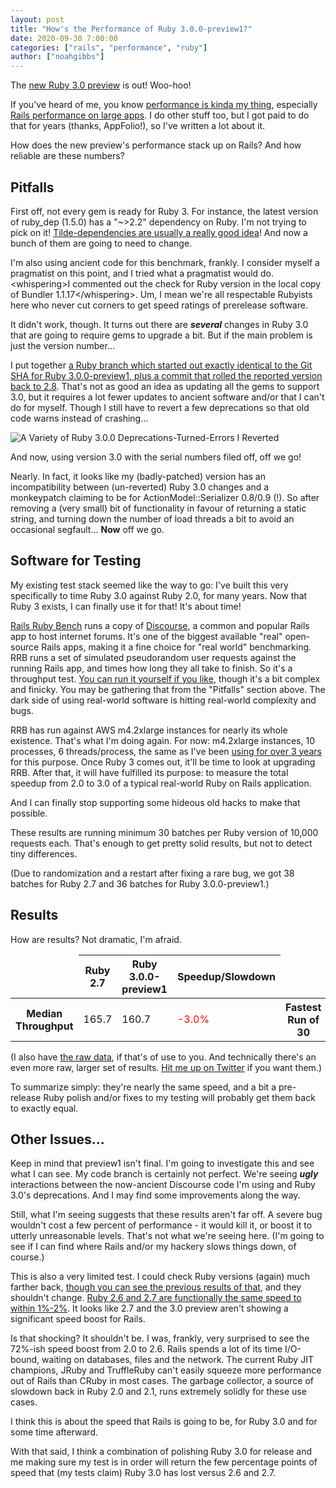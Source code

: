 ```yaml
---
layout: post
title: "How's the Performance of Ruby 3.0.0-preview1?"
date: 2020-09-30 7:00:00
categories: ["rails", "performance", "ruby"]
author: ["noahgibbs"]
---
```


The [new Ruby 3.0 preview](https://www.ruby-lang.org/en/news/2020/09/25/ruby-3-0-0-preview1-released/) is out! Woo-hoo!

If you've heard of me, you know [performance is kinda my thing](https://engineering.appfolio.com/?author=5751bf4722482e6c3dbfc424), especially [Rails performance on large apps](https://github.com/noahgibbs/rails_ruby_bench). I do other stuff too, but I got paid to do that for years (thanks, AppFolio!), so I've written a lot about it.

How does the new preview's performance stack up on Rails? And how reliable are these numbers?

<!--more-->

## Pitfalls

First off, not every gem is ready for Ruby 3. For instance, the latest version of ruby_dep (1.5.0) has a "\~>2.2" dependency on Ruby. I'm not trying to pick on it! [Tilde-dependencies are usually a really good idea](https://guides.rubygems.org/patterns/#pessimistic-version-constraint)! And now a bunch of them are going to need to change.

I'm also using ancient code for this benchmark, frankly. I consider myself a pragmatist on this point, and I tried what a pragmatist would do. &lt;whispering&gt;I commented out the check for Ruby version in the local copy of Bundler 1.1.17&lt;/whispering&gt;. Um, I mean we're all respectable Rubyists here who never cut corners to get speed ratings of prerelease software.

It didn't work, though. It turns out there are ***several*** changes in Ruby 3.0 that are going to require gems to upgrade a bit. But if the main problem is just the version number&hellip;

I put together [a Ruby branch which started out exactly identical to the Git SHA for Ruby 3.0.0-preview1, plus a commit that rolled the reported version back to 2.8](https://github.com/noahgibbs/ruby/tree/fake_2_8). That's not as good an idea as updating all the gems to support 3.0, but it requires a lot fewer updates to ancient software and/or that I can't do for myself. Though I still have to revert a few deprecations so that old code warns instead of crashing...

![A Variety of Ruby 3.0.0 Deprecations-Turned-Errors I Reverted](/blog/assets/images/ruby_30_deprec.png")

And now, using version 3.0 with the serial numbers filed off, off we go!

Nearly. In fact, it looks like my (badly-patched) version has an incompatibility between (un-reverted) Ruby 3.0 changes and a monkeypatch claiming to be for ActionModel::Serializer 0.8/0.9 (!). So after removing a (very small) bit of functionality in favour of returning a static string, and turning down the number of load threads a bit to avoid an occasional segfault... **Now** off we go.

## Software for Testing

My existing test stack seemed like the way to go: I've built this very specifically to time Ruby 3.0 against Ruby 2.0, for many years. Now that Ruby 3 exists, I can finally use it for that! It's about time!

[Rails Ruby Bench](https://github.com/noahgibbs/rails_ruby_bench) runs a copy of [Discourse](https://github.com/discourse/discourse), a common and popular Rails app to host internet forums. It's one of the biggest available "real" open-source Rails apps, making it a fine choice for "real world" benchmarking. RRB runs a set of simulated pseudorandom user requests against the running Rails app, and times how long they all take to finish. So it's a throughput test. [You can run it yourself if you like](https://engineering.appfolio.com/appfolio-engineering/2019/11/28/how-do-i-use-rails-ruby-bench), though it's a bit complex and finicky. You may be gathering that from the "Pitfalls" section above. The dark side of using real-world software is hitting real-world complexity and bugs.

RRB has run against AWS m4.2xlarge instances for nearly its whole existence. That's what I'm doing again. For now: m4.2xlarge instances, 10 processes, 6 threads/process, the same as I've been [using for over 3 years](https://rubykaigi.org/2017/presentations/codefolio.html) for this purpose. Once Ruby 3 comes out, it'll be time to look at upgrading RRB. After that, it will have fulfilled its purpose: to measure the total speedup from 2.0 to 3.0 of a typical real-world Ruby on Rails application.

And I can finally stop supporting some hideous old hacks to make that possible.

These results are running minimum 30 batches per Ruby version of 10,000 requests each. That's enough to get pretty solid results, but not to detect tiny differences.

(Due to randomization and a restart after fixing a rare bug, we got 38 batches for Ruby 2.7 and 36 batches for Ruby 3.0.0-preview1.)

## Results

How are results? Not dramatic, I'm afraid.

<table>
    <thead>
        <tr><td></td><th>Ruby 2.7</th><th>Ruby 3.0.0-preview1</th><th>Speedup/Slowdown</th></tr>
    </thead>
    <tbody>
        <tr>
            <th>Median Throughput</th><td>165.7</td><td>160.7</td><td style="color:red">-3.0%</td>
            <th>Fastest Run of 30</th><td>168.7</td><td>164.0</td><td style="color:red">-2.8%</td>
            <th>Slowest Run of 30</th><td>163.0</td><td>158.2</td><td style="color:red">-2.9%</td>
        </tr>
    </tbody>
</table>

(I also have [the raw data](http://codefol.io/links/ruby_3.0.0-preview1_rrb_results.json.gz), if that's of use to you. And technically there's an even more raw, larger set of results. [Hit me up on Twitter](https://twitter.com/codefolio) if you want them.)

To summarize simply: they're nearly the same speed, and a bit a pre-release Ruby polish and/or fixes to my testing will probably get them back to exactly equal.

## Other Issues...

Keep in mind that preview1 isn't final. I'm going to investigate this and see what I can see. My code branch is certainly not perfect. We're seeing ***ugly*** interactions between the now-ancient Discourse code I'm using and Ruby 3.0's deprecations. And I may find some improvements along the way.

Still, what I'm seeing suggests that these results aren't far off. A severe bug wouldn't cost a few percent of performance - it would kill it, or boost it to utterly unreasonable levels. That's not what we're seeing here. (I'm going to see if I can find where Rails and/or my hackery slows things down, of course.)

This is also a very limited test. I could check Ruby versions (again) much farther back, [though you can see the previous results of that](https://engineering.appfolio.com/appfolio-engineering/2019/3/7/ruby-speed-roundup-20-through-26), and they shouldn't change. [Ruby 2.6 and 2.7 are functionally the same speed to within 1%-2%](https://engineering.appfolio.com/appfolio-engineering/2019/12/27/ruby-270s-rails-ruby-bench-speed-is-unchanged-from-260). It looks like 2.7 and the 3.0 preview aren't showing a significant speed boost for Rails.

Is that shocking? It shouldn't be. I was, frankly, very surprised to see the 72%-ish speed boost from 2.0 to 2.6. Rails spends a lot of its time I/O-bound, waiting on databases, files and the network. The current Ruby JIT champions, JRuby and TruffleRuby can't easily squeeze more performance out of Rails than CRuby in most cases. The garbage collector, a source of slowdown back in Ruby 2.0 and 2.1, runs extremely solidly for these use cases.

I think this is about the speed that Rails is going to be, for Ruby 3.0 and for some time afterward.

With that said, I think a combination of polishing Ruby 3.0 for release and me making sure my test is in order will return the few percentage points of speed that (my tests claim) Ruby 3.0 has lost versus 2.6 and 2.7.
